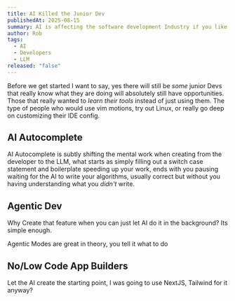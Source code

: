 ```yaml
---
title: AI Killed the Junior Dev
publishedAt: 2025-08-15
summary: AI is affecting the software development Industry if you like it or not. It's first victim is us.
author: Rob
tags:
  - AI
  - Developers
  - LLM
released: "false"
---
```


Before we get started I want to say, yes there will still be *some* junior Devs that really know what they are doing will absolutely still have opportunities. Those that really wanted to *learn their tools* instead of just using them. The type of people who would use vim motions, try out Linux, or really go deep on customizing their IDE config.

## AI Autocomplete
AI Autocomplete is subtly shifting the mental work when creating from the developer to the LLM, what starts as simply filling out a switch case statement and boilerplate speeding up your work, ends with you pausing waiting for the AI to write your algorithms, usually correct but without you having understanding what you *didn't* write. 

## Agentic Dev
Why Create that feature when you can just let AI do it in the background? Its simple enough.

Agentic Modes are great in theory, you tell it what to do

## No/Low Code App Builders
Let the AI create the starting point, I was going to use NextJS, Tailwind for it anyway?
